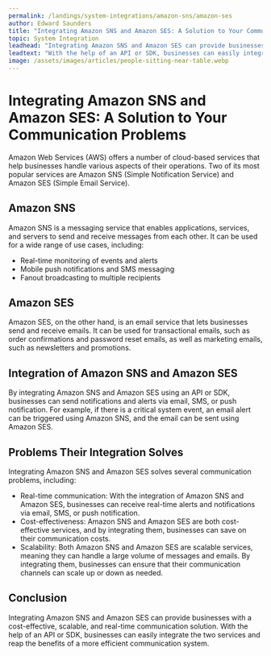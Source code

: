 ```yaml
---
permalink: /landings/system-integrations/amazon-sns/amazon-ses
author: Edward Saunders
title: "Integrating Amazon SNS and Amazon SES: A Solution to Your Communication Problems"
topic: System Integration
leadhead: "Integrating Amazon SNS and Amazon SES can provide businesses with a cost-effective, scalable, and real-time communication solution"
leadtext: "With the help of an API or SDK, businesses can easily integrate the two services and reap the benefits of a more efficient communication system."
image: /assets/images/articles/people-sitting-near-table.webp
---
```

<div class="arttext">	<h1>Integrating Amazon SNS and Amazon SES: A Solution to Your Communication Problems</h1>
	<p>Amazon Web Services (AWS) offers a number of cloud-based services that help businesses handle various aspects of their operations. Two of its most popular services are Amazon SNS (Simple Notification Service) and Amazon SES (Simple Email Service).</p>
	<h2>Amazon SNS</h2>
	<p>Amazon SNS is a messaging service that enables applications, services, and servers to send and receive messages from each other. It can be used for a wide range of use cases, including:</p>
	<ul>
		<li>Real-time monitoring of events and alerts</li>
		<li>Mobile push notifications and SMS messaging</li>
		<li>Fanout broadcasting to multiple recipients</li>
	</ul>
	<h2>Amazon SES</h2>
	<p>Amazon SES, on the other hand, is an email service that lets businesses send and receive emails. It can be used for transactional emails, such as order confirmations and password reset emails, as well as marketing emails, such as newsletters and promotions.</p>
	<h2>Integration of Amazon SNS and Amazon SES</h2>
	<p>By integrating Amazon SNS and Amazon SES using an API or SDK, businesses can send notifications and alerts via email, SMS, or push notification. For example, if there is a critical system event, an email alert can be triggered using Amazon SNS, and the email can be sent using Amazon SES.</p>
	<h2>Problems Their Integration Solves</h2>
	<p>Integrating Amazon SNS and Amazon SES solves several communication problems, including:</p>
	<ul>
		<li>Real-time communication: With the integration of Amazon SNS and Amazon SES, businesses can receive real-time alerts and notifications via email, SMS, or push notification.</li>
		<li>Cost-effectiveness: Amazon SNS and Amazon SES are both cost-effective services, and by integrating them, businesses can save on their communication costs.</li>
		<li>Scalability: Both Amazon SNS and Amazon SES are scalable services, meaning they can handle a large volume of messages and emails. By integrating them, businesses can ensure that their communication channels can scale up or down as needed.</li>
	</ul>
	<h2>Conclusion</h2>
	<p>Integrating Amazon SNS and Amazon SES can provide businesses with a cost-effective, scalable, and real-time communication solution. With the help of an API or SDK, businesses can easily integrate the two services and reap the benefits of a more efficient communication system.</p>
</div>